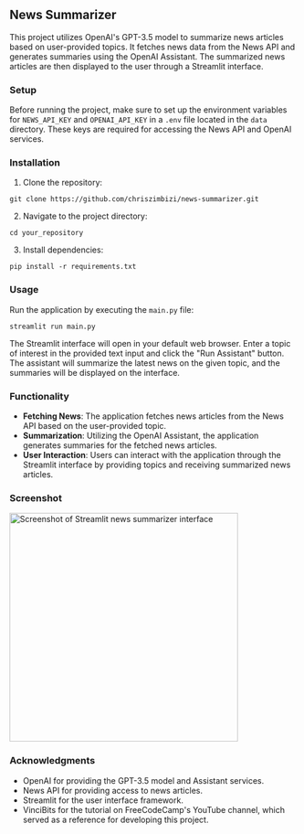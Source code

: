 ## News Summarizer

This project utilizes OpenAI's GPT-3.5 model to summarize news articles based on user-provided topics. It fetches news data from the News API and generates summaries using the OpenAI Assistant. The summarized news articles are then displayed to the user through a Streamlit interface.

### Setup

Before running the project, make sure to set up the environment variables for `NEWS_API_KEY` and `OPENAI_API_KEY` in a `.env` file located in the `data` directory. These keys are required for accessing the News API and OpenAI services.

### Installation

1. Clone the repository:

```
git clone https://github.com/chriszimbizi/news-summarizer.git
```

2. Navigate to the project directory:

```
cd your_repository
```

3. Install dependencies:

```
pip install -r requirements.txt
```

### Usage

Run the application by executing the `main.py` file:

```
streamlit run main.py
```

The Streamlit interface will open in your default web browser. Enter a topic of interest in the provided text input and click the "Run Assistant" button. The assistant will summarize the latest news on the given topic, and the summaries will be displayed on the interface.

### Functionality

- **Fetching News**: The application fetches news articles from the News API based on the user-provided topic.
- **Summarization**: Utilizing the OpenAI Assistant, the application generates summaries for the fetched news articles.
- **User Interaction**: Users can interact with the application through the Streamlit interface by providing topics and receiving summarized news articles.

### Screenshot

<img alt="Screenshot of Streamlit news summarizer interface" src="https://github.com/chriszimbizi/news-summarizer/assets/121321293/a89a2e68-3483-48ac-a02c-baf7d68b539b" width="400">

### Acknowledgments

- OpenAI for providing the GPT-3.5 model and Assistant services.
- News API for providing access to news articles.
- Streamlit for the user interface framework.
- VinciBits for the tutorial on FreeCodeCamp's YouTube channel, which served as a reference for developing this project.
